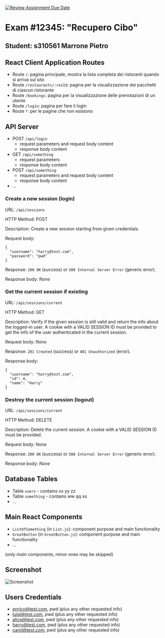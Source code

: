 [![Review Assignment Due Date](https://classroom.github.com/assets/deadline-readme-button-24ddc0f5d75046c5622901739e7c5dd533143b0c8e959d652212380cedb1ea36.svg)](https://classroom.github.com/a/AoyUG5Y1)
# Exam #12345: "Recupero Cibo"
## Student: s310561 Marrone Pietro 

## React Client Application Routes

- Route `/`: pagina principale, mostra la lista completa dei ristoranti quando si arriva sul sito
- Route `/restaurants/:resId`: pagina per la visualizzazione dei pacchetti di ciascun ristorante
- Route `/bookings`: pagina per la visualizzazione delle prenotazioni di un utente
- Route `/login`: pagina per fare il login
- Route `*`: per le pagine che non esistono

## API Server

- POST `/api/login`
  - request parameters and request body content
  - response body content
- GET `/api/something`
  - request parameters
  - response body content
- POST `/api/something`
  - request parameters and request body content
  - response body content
- ...

### __Create a new session (login)__

URL: `/api/sessions`

HTTP Method: POST

Description: Create a new session starting from given credentials.

Request body:
```
{
  "username": "harry@test.com",
  "password": "pwd"
}
```

Response: `200 OK` (success) or `500 Internal Server Error` (generic error).

Response body: _None_


### __Get the current session if existing__

URL: `/api/sessions/current`

HTTP Method: GET

Description: Verify if the given session is still valid and return the info about the logged-in user. A cookie with a VALID SESSION ID must be provided to get the info of the user authenticated in the current session.

Request body: _None_ 

Response: `201 Created` (success) or `401 Unauthorized` (error).

Response body:
```
{
  "username": "harry@test.com",
  "id": 4,
  "name": "Harry"
}
```

### __Destroy the current session (logout)__

URL: `/api/sessions/current`

HTTP Method: DELETE

Description: Delete the current session. A cookie with a VALID SESSION ID must be provided.

Request body: _None_

Response: `200 OK` (success) or `500 Internal Server Error` (generic error).

Response body: _None_

## Database Tables

- Table `users` - contains xx yy zz
- Table `something` - contains ww qq ss
- ...

## Main React Components

- `ListOfSomething` (in `List.js`): component purpose and main functionality
- `GreatButton` (in `GreatButton.js`): component purpose and main functionality
- ...

(only _main_ components, minor ones may be skipped)

## Screenshot

![Screenshot](./img/screenshot.jpg)

## Users Credentials

- enrico@test.com, pwd (plus any other requested info)
- luigi@test.com, pwd (plus any other requested info)
- alice@test.com, pwd (plus any other requested info)
- harry@test.com, pwd (plus any other requested info)
- carol@test.com, pwd (plus any other requested info)

